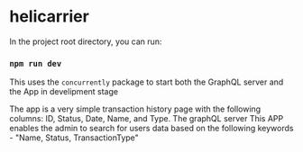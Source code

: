 # helicarrier
In the project root directory, you can run:

### `npm run dev`
This uses the `concurrently` package to start both the GraphQL server and the App in develipment stage

The app is a very simple transaction history page with the following columns: ID, Status, Date, Name, and Type.
The graphQL server 
This APP enables the admin to search for users data based on the following keywords - "Name, Status, TransactionType"

